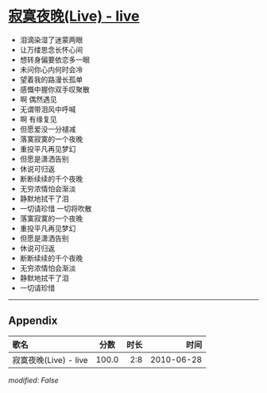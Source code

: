 # [寂寞夜晚(Live) - live](https://music.163.com/song?id=64447)

* 泪滴染湿了迷蒙两眼
* 让万缕思念长怀心间
* 想转身偏要依恋多一眼
* 未问你心内何时会冷
* 望着我的路漫长孤单
* 感慨中握你双手叹聚散
* 啊 偶然遇见
* 无谓带泪风中呼喊
* 啊 有缘复见
* 但愿爱没一分褪减
* 落寞寂寞的一个夜晚
* 重投平凡再见梦幻
* 但愿是潇洒告别
* 休说可归返
* 断断续续的千个夜晚
* 无穷浓情怕会渐淡
* 静默地拭干了泪
* 一切请珍惜 一切将吹散
* 落寞寂寞的一个夜晚
* 重投平凡再见梦幻
* 但愿是潇洒告别
* 休说可归返
* 断断续续的千个夜晚
* 无穷浓情怕会渐淡
* 静默地拭干了泪
* 一切请珍惜


---

## Appendix

|歌名|分数|时长|时间|
|:---|:---:|---:|---:|
|寂寞夜晚(Live) - live|100.0|2:8|2010-06-28

*modified: False*